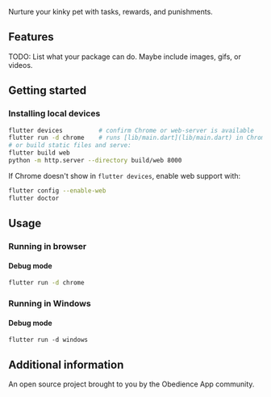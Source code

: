 <!--
This README describes the package. If you publish this package to pub.dev,
this README's contents appear on the landing page for your package.

For information about how to write a good package README, see the guide for
[writing package pages](https://dart.dev/tools/pub/writing-package-pages).

For general information about developing packages, see the Dart guide for
[creating packages](https://dart.dev/guides/libraries/create-packages)
and the Flutter guide for
[developing packages and plugins](https://flutter.dev/to/develop-packages).
-->

Nurture your kinky pet with tasks, rewards, and punishments.

## Features

TODO: List what your package can do. Maybe include images, gifs, or videos.

## Getting started

### Installing local devices

```bash
flutter devices          # confirm Chrome or web-server is available
flutter run -d chrome    # runs [lib/main.dart](lib/main.dart) in Chrome
# or build static files and serve:
flutter build web
python -m http.server --directory build/web 8000
```

If Chrome doesn't show in `flutter devices`, enable web support with:
```bash
flutter config --enable-web
flutter doctor
```


## Usage

### Running in browser

#### Debug mode
```bash
flutter run -d chrome
```

### Running in Windows

#### Debug mode
```
flutter run -d windows
```

## Additional information

An open source project brought to you by the Obedience App community.
